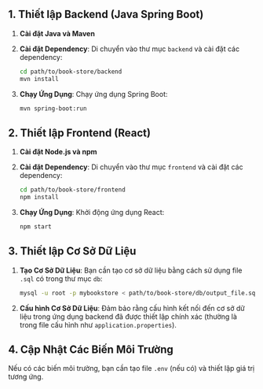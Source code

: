 ## 1. Thiết lập Backend (Java Spring Boot)

1. **Cài đặt Java và Maven**

2. **Cài đặt Dependency**: Di chuyển vào thư mục `backend` và cài đặt các dependency:

    ```bash
    cd path/to/book-store/backend
    mvn install
    ```

3. **Chạy Ứng Dụng**: Chạy ứng dụng Spring Boot:

    ```bash
    mvn spring-boot:run
    ```

## 2. Thiết lập Frontend (React)

1. **Cài đặt Node.js và npm**

2. **Cài đặt Dependency**: Di chuyển vào thư mục `frontend` và cài đặt các dependency:

    ```bash
    cd path/to/book-store/frontend
    npm install
    ```

3. **Chạy Ứng Dụng**: Khởi động ứng dụng React:

    ```bash
    npm start
    ```

## 3. Thiết lập Cơ Sở Dữ Liệu

1. **Tạo Cơ Sở Dữ Liệu**: Bạn cần tạo cơ sở dữ liệu bằng cách sử dụng file `.sql` có trong thư mục `db`:

    ```bash
    mysql -u root -p mybookstore < path/to/book-store/db/output_file.sql
    ```

2. **Cấu hình Cơ Sở Dữ Liệu**: Đảm bảo rằng cấu hình kết nối đến cơ sở dữ liệu trong ứng dụng backend đã được thiết lập chính xác (thường là trong file cấu hình như `application.properties`).

## 4. Cập Nhật Các Biến Môi Trường

Nếu có các biến môi trường, bạn cần tạo file `.env` (nếu có) và thiết lập giá trị tương ứng.
